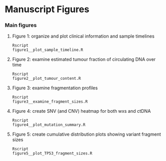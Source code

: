 # Manuscript Figures
### Main figures
1) Figure 1: organize and plot clinical information and sample timelines
<code><pre>Rscript figure1__plot_sample_timeline.R</code></pre>


2) Figure 2: examine estimated tumour fraction of circulating DNA over time
<code><pre>Rscript figure2__plot_tumour_content.R</code></pre>


3) Figure 3: examine fragmentation profiles
<code><pre>Rscript figure3__examine_fragment_sizes.R </code></pre>


4) Figure 4: create SNV (and CNV) heatmap for both wxs and ctDNA
<code><pre>Rscript figure4__plot_mutation_summary.R</code></pre>

5) Figure 5: create cumulative distribution plots showing variant fragment sizes
<code><pre>Rscript figure5__plot_TP53_fragment_sizes.R</code></pre>
